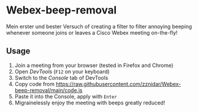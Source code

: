 # Webex-beep-removal
Mein erster und bester Versuch of creating a filter to filter annoying beeping whenever someone joins or leaves a Cisco Webex meeting on-the-fly!

## Usage
1. Join a meeting from your browser (tested in Firefox and Chrome)
2. Open _DevTools_ (`F12` on your keyboard)
3. Switch to the _Console_ tab of DevTools
4. Copy code from https://raw.githubusercontent.com/zznidar/Webex-beep-removal/main/code.js
5. Paste it into the Console, apply with `Enter`
6. Migrainelessly enjoy the meeting with beeps greatly reduced!
